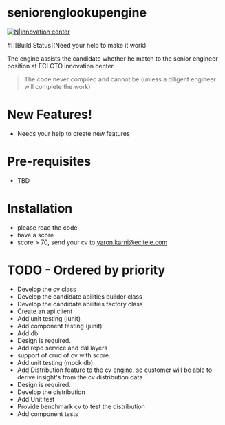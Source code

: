 # seniorenglookupengine

[![N|innovation center](http://cdn.slidesharecdn.com/profile-photo-ecitelecom-96x96.jpg?cb=1522916800)](https://career.ecitele.com/careers/cto/2A.C0E/senior-sw-developer-cto/all/)

#[![Build Status](Need your help to make it work)

The engine assists the candidate whether he match to the senior engineer position at ECI CTO innovation center.

> The code never compiled and cannot be (unless a diligent engineer will complete the work)

# New Features!

  - Needs your help to create new features

# Pre-requisites 
  - TBD
  
# Installation
  - please read the code
  - have a score
  - score > 70, send your cv to yaron.karni@ecitele.com
  
  
# TODO - Ordered by priority
  - Develop the cv class
  - Develop the candidate abilities builder class
  - Develop the candidate abilities factory class
  - Create an api client
  - Add unit testing (junit)
  - Add component testing (junit)
  - Add db
  - Design is required.
  - Add repo service and dal layers
  - support of crud of cv with score.
  - Add unit testing (mock db)
  - Add Distribution feature to the cv engine, so customer will be able to derive insight's from the cv distribution data
  - Design is required.
  - Develop the distribution
  - Add Unit test
  - Provide benchmark cv to test the distribution
  - Add component tests
  
  
  
  
  
  
  

